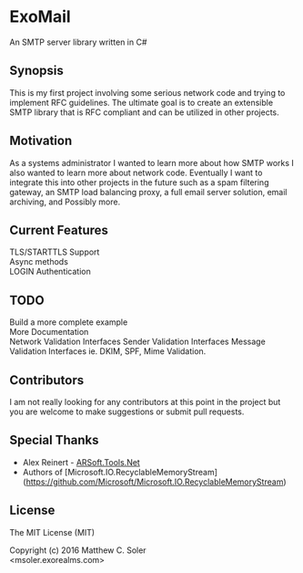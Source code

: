 # ExoMail
An SMTP server library written in C#

## Synopsis

This is my first project involving some serious network code and trying to implement RFC guidelines. The ultimate goal is to create an extensible SMTP library that is RFC compliant and can be utilized in other projects.  

## Motivation

As a systems administrator I wanted to learn more about how SMTP works I also wanted to learn more about network code. Eventually I want to integrate this into other projects in the future such as a spam filtering gateway, an SMTP load balancing proxy, a full email server solution, email archiving, and Possibly more.

## Current Features

TLS/STARTTLS Support  
Async methods  
LOGIN Authentication  

## TODO

Build a more complete example  
More Documentation  
Network Validation Interfaces
Sender Validation Interfaces
Message Validation Interfaces ie. DKIM, SPF, Mime Validation.

## Contributors

I am not really looking for any contributors at this point in the project but you are welcome to make suggestions or submit pull requests.

## Special Thanks

- Alex Reinert - [ARSoft.Tools.Net](http://arsofttoolsnet.codeplex.com/)  
- Authors of [Microsoft.IO.RecyclableMemoryStream] (https://github.com/Microsoft/Microsoft.IO.RecyclableMemoryStream)

## License

The MIT License (MIT)

Copyright (c) 2016 Matthew C. Soler  
<msoler.exorealms.com>